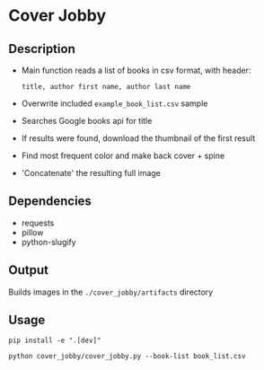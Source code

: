 # Cover Jobby

## Description

* Main function reads a list of books in csv format, with header:

  `title, author first name, author last name`
* Overwrite included `example_book_list.csv` sample
* Searches Google books api for title
* If results were found, download the thumbnail of the first result
* Find most frequent color and make back cover + spine
* 'Concatenate' the resulting full image

## Dependencies

* requests
* pillow
* python-slugify

## Output

Builds images in the `./cover_jobby/artifacts` directory

## Usage

`pip install -e ".[dev]"`

`python cover_jobby/cover_jobby.py --book-list book_list.csv`